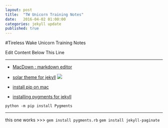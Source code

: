 ```yaml
---
layout: post
title:  "TW Unicorn Training Notes"
date:   2016-04-02 01:00:00
categories: jekyll update
published: true
---
```



#Tireless Wake Unicorn Training Notes


 Edit Content Below This Line

-------

* [MacDown : markdown editor](http://macdown.uranusjr.com/)

* [solar theme for jekyll](https://github.com/howkj1/solar-theme-jekyll.git)
![](https://camo.githubusercontent.com/6f968e8ecb93a5f49e5408fdba6770a18b68f851/687474703a2f2f692e696d6775722e636f6d2f556e6e52686b742e706e67)

* [install pip on mac](http://stackoverflow.com/questions/17271319/installing-pip-on-mac-os-x)
* [installing pygments for jekyll](http://jekyll-windows.juthilo.com/3-syntax-highlighting/)

`python -m pip install Pygments`

-----

this one works >>>
`gem install pygments.rb`
`gem install jekyll-paginate`
